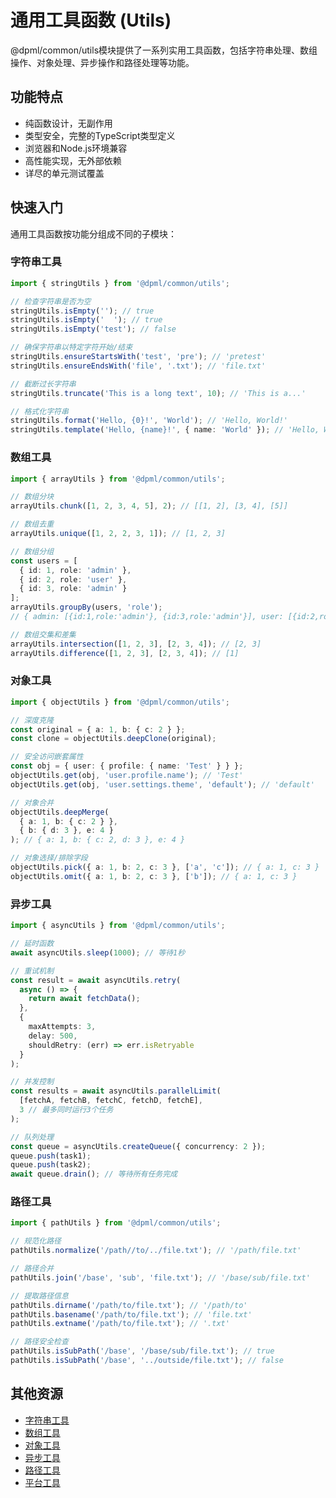# 通用工具函数 (Utils)

@dpml/common/utils模块提供了一系列实用工具函数，包括字符串处理、数组操作、对象处理、异步操作和路径处理等功能。

## 功能特点

- 纯函数设计，无副作用
- 类型安全，完整的TypeScript类型定义
- 浏览器和Node.js环境兼容
- 高性能实现，无外部依赖
- 详尽的单元测试覆盖

## 快速入门

通用工具函数按功能分组成不同的子模块：

### 字符串工具

```typescript
import { stringUtils } from '@dpml/common/utils';

// 检查字符串是否为空
stringUtils.isEmpty(''); // true
stringUtils.isEmpty('  '); // true
stringUtils.isEmpty('test'); // false

// 确保字符串以特定字符开始/结束
stringUtils.ensureStartsWith('test', 'pre'); // 'pretest'
stringUtils.ensureEndsWith('file', '.txt'); // 'file.txt'

// 截断过长字符串
stringUtils.truncate('This is a long text', 10); // 'This is a...'

// 格式化字符串
stringUtils.format('Hello, {0}!', 'World'); // 'Hello, World!'
stringUtils.template('Hello, {name}!', { name: 'World' }); // 'Hello, World!'
```

### 数组工具

```typescript
import { arrayUtils } from '@dpml/common/utils';

// 数组分块
arrayUtils.chunk([1, 2, 3, 4, 5], 2); // [[1, 2], [3, 4], [5]]

// 数组去重
arrayUtils.unique([1, 2, 2, 3, 1]); // [1, 2, 3]

// 数组分组
const users = [
  { id: 1, role: 'admin' },
  { id: 2, role: 'user' },
  { id: 3, role: 'admin' }
];
arrayUtils.groupBy(users, 'role');
// { admin: [{id:1,role:'admin'}, {id:3,role:'admin'}], user: [{id:2,role:'user'}] }

// 数组交集和差集
arrayUtils.intersection([1, 2, 3], [2, 3, 4]); // [2, 3]
arrayUtils.difference([1, 2, 3], [2, 3, 4]); // [1]
```

### 对象工具

```typescript
import { objectUtils } from '@dpml/common/utils';

// 深度克隆
const original = { a: 1, b: { c: 2 } };
const clone = objectUtils.deepClone(original);

// 安全访问嵌套属性
const obj = { user: { profile: { name: 'Test' } } };
objectUtils.get(obj, 'user.profile.name'); // 'Test'
objectUtils.get(obj, 'user.settings.theme', 'default'); // 'default'

// 对象合并
objectUtils.deepMerge(
  { a: 1, b: { c: 2 } },
  { b: { d: 3 }, e: 4 }
); // { a: 1, b: { c: 2, d: 3 }, e: 4 }

// 对象选择/排除字段
objectUtils.pick({ a: 1, b: 2, c: 3 }, ['a', 'c']); // { a: 1, c: 3 }
objectUtils.omit({ a: 1, b: 2, c: 3 }, ['b']); // { a: 1, c: 3 }
```

### 异步工具

```typescript
import { asyncUtils } from '@dpml/common/utils';

// 延时函数
await asyncUtils.sleep(1000); // 等待1秒

// 重试机制
const result = await asyncUtils.retry(
  async () => { 
    return await fetchData();
  }, 
  { 
    maxAttempts: 3, 
    delay: 500,
    shouldRetry: (err) => err.isRetryable 
  }
);

// 并发控制
const results = await asyncUtils.parallelLimit(
  [fetchA, fetchB, fetchC, fetchD, fetchE],
  3 // 最多同时运行3个任务
);

// 队列处理
const queue = asyncUtils.createQueue({ concurrency: 2 });
queue.push(task1);
queue.push(task2);
await queue.drain(); // 等待所有任务完成
```

### 路径工具

```typescript
import { pathUtils } from '@dpml/common/utils';

// 规范化路径
pathUtils.normalize('/path//to/../file.txt'); // '/path/file.txt'

// 路径合并
pathUtils.join('/base', 'sub', 'file.txt'); // '/base/sub/file.txt'

// 提取路径信息
pathUtils.dirname('/path/to/file.txt'); // '/path/to'
pathUtils.basename('/path/to/file.txt'); // 'file.txt'
pathUtils.extname('/path/to/file.txt'); // '.txt'

// 路径安全检查
pathUtils.isSubPath('/base', '/base/sub/file.txt'); // true
pathUtils.isSubPath('/base', '../outside/file.txt'); // false
```

## 其他资源

- [字符串工具](./StringUtils.md)
- [数组工具](./ArrayUtils.md)
- [对象工具](./ObjectUtils.md)
- [异步工具](./AsyncUtils.md)
- [路径工具](./PathUtils.md)
- [平台工具](./PlatformUtils.md) 